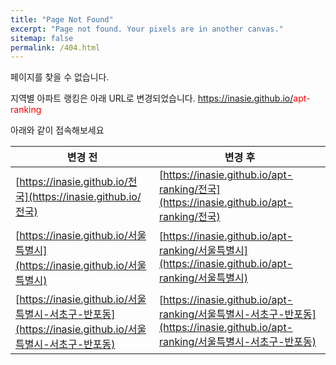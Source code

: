 ```yaml
---
title: "Page Not Found"
excerpt: "Page not found. Your pixels are in another canvas."
sitemap: false
permalink: /404.html
---
```


페이지를 찾을 수 없습니다.

지역별 아파트 랭킹은 아래 URL로 변경되었습니다.
https://inasie.github.io/<span style="color:red">apt-ranking</span>

아래와 같이 접속해보세요

|변경 전|변경 후|
|---|---|
|[https://inasie.github.io/전국](https://inasie.github.io/전국)|[https://inasie.github.io/apt-ranking/전국](https://inasie.github.io/apt-ranking/전국)|
|[https://inasie.github.io/서울특별시](https://inasie.github.io/서울특별시)|[https://inasie.github.io/apt-ranking/서울특별시](https://inasie.github.io/apt-ranking/서울특별시)|
|[https://inasie.github.io/서울특별시-서초구-반포동](https://inasie.github.io/서울특별시-서초구-반포동)|[https://inasie.github.io/apt-ranking/서울특별시-서초구-반포동](https://inasie.github.io/apt-ranking/서울특별시-서초구-반포동)|

<script type="text/javascript">
  var GOOG_FIXURL_LANG = 'en';
  var GOOG_FIXURL_SITE = '{{ site.url }}'
</script>
<script type="text/javascript"
  src="//linkhelp.clients.google.com/tbproxy/lh/wm/fixurl.js">
</script>
